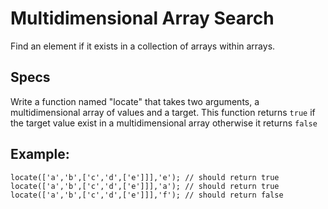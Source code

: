# Multidimensional Array Search
Find an element if it exists in a collection of arrays within arrays.

## Specs
Write a function named "locate" that takes two arguments, a multidimensional array of values and a target. This function returns `true` if the target value exist in a multidimensional array otherwise it returns `false`

## Example:

    locate(['a','b',['c','d',['e']]],'e'); // should return true
    locate(['a','b',['c','d',['e']]],'a'); // should return true
    locate(['a','b',['c','d',['e']]],'f'); // should return false
